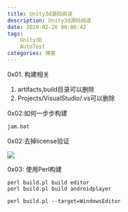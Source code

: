```yaml
---
title: Unity3d源码阅读
description: Unity3d源码阅读
date: 2020-02-26 00:06:42
tags: 
    Unity3D
    AutoTest
categories: 博客
---
```


0x01. 构建相关

1. artifacts,build目录可以删除
2. Projects/VisualStudio/.vs可以删除

0x02:如何一步步构建

```bat
jam.bat
```

0x02:去掉license验证

![](/2020_02_26_unity3d-yuan-ma-yue-du/20200226121011100.png)

0x03: 使用Perl构建

```shell
perl build.pl build editor
perl build.pl build androidplayer

perl build.pl --target=WindowsEditor
